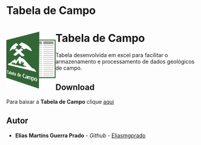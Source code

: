 # Tabela de Campo

<h1> 
Tabela de Campo
<img align="left" src="https://github.com/Eliasmgprado/Tabela_de_Campo/blob/master/logo.png" height="150" width="130">
</h1>


Tabela desenvolvida em excel para facilitar o armazenamento e processamento de dados geológicos de campo.

## Download

Para baixar a **Tabela de Campo** clique [aqui](https://github.com/Eliasmgprado/Tabela_de_Campo/archive/master.zip)

## Autor

* **Elias Martins Guerra Prado** - *Github* - [Eliasmgprado](https://github.com/Eliasmgprado)
